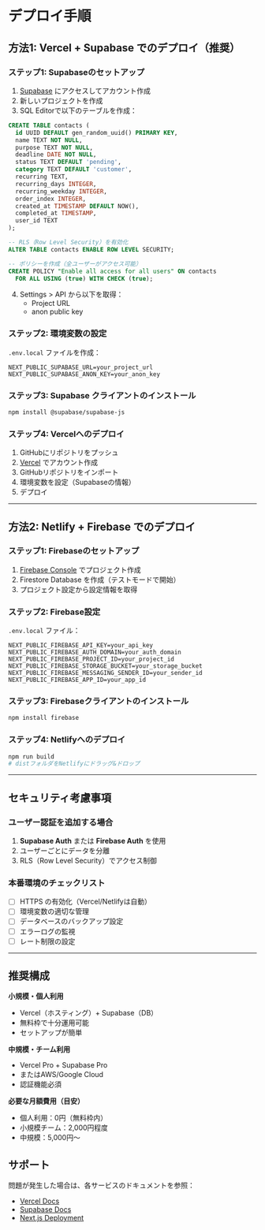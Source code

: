 # デプロイ手順

## 方法1: Vercel + Supabase でのデプロイ（推奨）

### ステップ1: Supabaseのセットアップ

1. [Supabase](https://supabase.com) にアクセスしてアカウント作成
2. 新しいプロジェクトを作成
3. SQL Editorで以下のテーブルを作成：

```sql
CREATE TABLE contacts (
  id UUID DEFAULT gen_random_uuid() PRIMARY KEY,
  name TEXT NOT NULL,
  purpose TEXT NOT NULL,
  deadline DATE NOT NULL,
  status TEXT DEFAULT 'pending',
  category TEXT DEFAULT 'customer',
  recurring TEXT,
  recurring_days INTEGER,
  recurring_weekday INTEGER,
  order_index INTEGER,
  created_at TIMESTAMP DEFAULT NOW(),
  completed_at TIMESTAMP,
  user_id TEXT
);

-- RLS（Row Level Security）を有効化
ALTER TABLE contacts ENABLE ROW LEVEL SECURITY;

-- ポリシーを作成（全ユーザーがアクセス可能）
CREATE POLICY "Enable all access for all users" ON contacts
  FOR ALL USING (true) WITH CHECK (true);
```

4. Settings > API から以下を取得：
   - Project URL
   - anon public key

### ステップ2: 環境変数の設定

`.env.local` ファイルを作成：

```
NEXT_PUBLIC_SUPABASE_URL=your_project_url
NEXT_PUBLIC_SUPABASE_ANON_KEY=your_anon_key
```

### ステップ3: Supabase クライアントのインストール

```bash
npm install @supabase/supabase-js
```

### ステップ4: Vercelへのデプロイ

1. GitHubにリポジトリをプッシュ
2. [Vercel](https://vercel.com) でアカウント作成
3. GitHubリポジトリをインポート
4. 環境変数を設定（Supabaseの情報）
5. デプロイ

---

## 方法2: Netlify + Firebase でのデプロイ

### ステップ1: Firebaseのセットアップ

1. [Firebase Console](https://console.firebase.google.com) でプロジェクト作成
2. Firestore Database を作成（テストモードで開始）
3. プロジェクト設定から設定情報を取得

### ステップ2: Firebase設定

`.env.local` ファイル：

```
NEXT_PUBLIC_FIREBASE_API_KEY=your_api_key
NEXT_PUBLIC_FIREBASE_AUTH_DOMAIN=your_auth_domain
NEXT_PUBLIC_FIREBASE_PROJECT_ID=your_project_id
NEXT_PUBLIC_FIREBASE_STORAGE_BUCKET=your_storage_bucket
NEXT_PUBLIC_FIREBASE_MESSAGING_SENDER_ID=your_sender_id
NEXT_PUBLIC_FIREBASE_APP_ID=your_app_id
```

### ステップ3: Firebaseクライアントのインストール

```bash
npm install firebase
```

### ステップ4: Netlifyへのデプロイ

```bash
npm run build
# distフォルダをNetlifyにドラッグ&ドロップ
```

---

## セキュリティ考慮事項

### ユーザー認証を追加する場合

1. **Supabase Auth** または **Firebase Auth** を使用
2. ユーザーごとにデータを分離
3. RLS（Row Level Security）でアクセス制御

### 本番環境のチェックリスト

- [ ] HTTPS の有効化（Vercel/Netlifyは自動）
- [ ] 環境変数の適切な管理
- [ ] データベースのバックアップ設定
- [ ] エラーログの監視
- [ ] レート制限の設定

---

## 推奨構成

**小規模・個人利用**
- Vercel（ホスティング）+ Supabase（DB）
- 無料枠で十分運用可能
- セットアップが簡単

**中規模・チーム利用**
- Vercel Pro + Supabase Pro
- またはAWS/Google Cloud
- 認証機能必須

**必要な月額費用（目安）**
- 個人利用：0円（無料枠内）
- 小規模チーム：2,000円程度
- 中規模：5,000円〜

## サポート

問題が発生した場合は、各サービスのドキュメントを参照：
- [Vercel Docs](https://vercel.com/docs)
- [Supabase Docs](https://supabase.com/docs)
- [Next.js Deployment](https://nextjs.org/docs/deployment)
